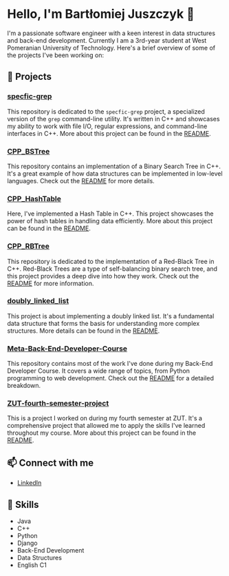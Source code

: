 # Hello, I'm Bartłomiej Juszczyk 👋

I'm a passionate software engineer with a keen interest in data structures and back-end development. Currently I am a 3rd-year student at West Pomeranian University of Technology. Here's a brief overview of some of the projects I've been working on:

## 🚀 Projects

### [specfic-grep](https://github.com/spaiq/specfic-grep)
This repository is dedicated to the `specfic-grep` project, a specialized version of the `grep` command-line utility. It's written in C++ and showcases my ability to work with file I/O, regular expressions, and command-line interfaces in C++. More about this project can be found in the [README](https://github.com/spaiq/specfic-grep/blob/main/README.md).

### [CPP_BSTree](https://github.com/spaiq/CPP_BSTree)
This repository contains an implementation of a Binary Search Tree in C++. It's a great example of how data structures can be implemented in low-level languages. Check out the [README](https://github.com/spaiq/CPP_BSTree/blob/main/README.md) for more details.

### [CPP_HashTable](https://github.com/spaiq/CPP_HashTable)
Here, I've implemented a Hash Table in C++. This project showcases the power of hash tables in handling data efficiently. More about this project can be found in the [README](https://github.com/spaiq/CPP_HashTable/blob/main/README.md).

### [CPP_RBTree](https://github.com/spaiq/CPP_RBTree)
This repository is dedicated to the implementation of a Red-Black Tree in C++. Red-Black Trees are a type of self-balancing binary search tree, and this project provides a deep dive into how they work. Check out the [README](https://github.com/spaiq/CPP_RBTree/blob/main/README.md) for more information.

### [doubly_linked_list](https://github.com/spaiq/doubly_linked_list)
This project is about implementing a doubly linked list. It's a fundamental data structure that forms the basis for understanding more complex structures. More details can be found in the [README](https://github.com/spaiq/doubly_linked_list/blob/main/README.md).

### [Meta-Back-End-Developer-Course](https://github.com/spaiq/Meta-Back-End-Developer-Course)
This repository contains most of the work I've done during my Back-End Developer Course. It covers a wide range of topics, from Python programming to web development. Check out the [README](https://github.com/spaiq/Meta-Back-End-Developer-Course/blob/main/README.md) for a detailed breakdown.

### [ZUT-fourth-semester-project](https://github.com/spaiq/ZUT-fourth-semester-project)
This is a project I worked on during my fourth semester at ZUT. It's a comprehensive project that allowed me to apply the skills I've learned throughout my course. More about this project can be found in the [README](https://github.com/spaiq/ZUT-fourth-semester-project/blob/main/README.md).

## 📫 Connect with me
- [LinkedIn](https://www.linkedin.com/in/juszczyk-bartlomiej/)

## 💼 Skills
- Java
- C++
- Python
- Django
- Back-End Development
- Data Structures
- English C1
